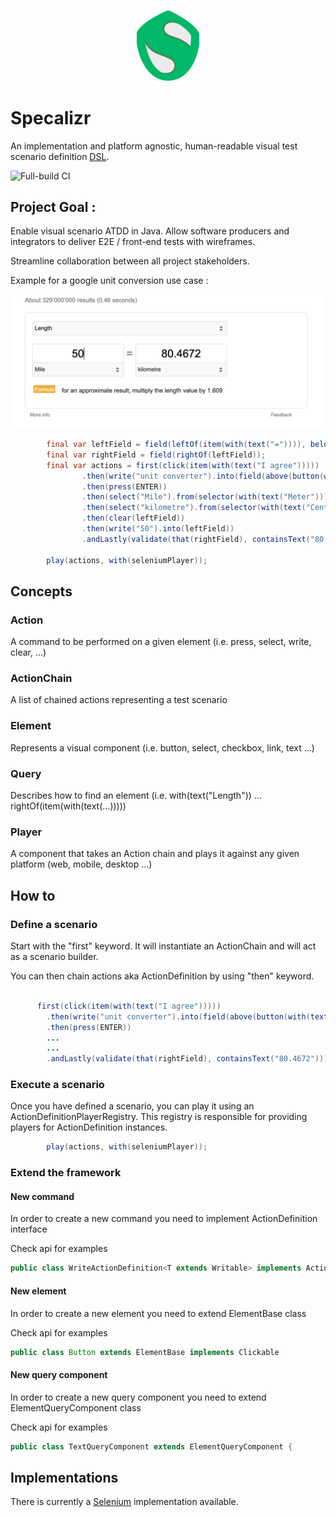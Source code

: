 <p align="center">
  <img width="100rem" src="./api/src/main/resources/logo.svg" />
</p>

# Specalizr

An implementation and platform agnostic, human-readable visual test scenario definition [DSL](./api).

![Full-build CI](https://github.com/borjafernandez/specalizr/actions/workflows/full-build.yaml/badge.svg)

## Project Goal :

Enable visual scenario ATDD in Java. Allow software producers and integrators to deliver E2E / front-end tests with
wireframes.

Streamline collaboration between all project stakeholders.

Example for a google unit conversion use case :

<p align="center">
  <img src="./selenium/src/main/resources/google-test.png" />
</p>

``` java
        final var leftField = field(leftOf(item(with(text("=")))), below(selector(with(text("Length")))));
        final var rightField = field(rightOf(leftField));
        final var actions = first(click(item(with(text("I agree")))))
                .then(write("unit converter").into(field(above(button(with(text("Google Search")))))))
                .then(press(ENTER))
                .then(select("Mile").from(selector(with(text("Meter")))))
                .then(select("kilometre").from(selector(with(text("Centimeter")))))
                .then(clear(leftField))
                .then(write("50").into(leftField))
                .andLastly(validate(that(rightField), containsText("80.4672")));

        play(actions, with(seleniumPlayer));
```

## Concepts

### Action

A command to be performed on a given element (i.e. press, select, write, clear, ...)

### ActionChain

A list of chained actions representing a test scenario

### Element

Represents a visual component (i.e. button, select, checkbox, link, text ...)

### Query

Describes how to find an element (i.e. with(text("Length")) ... rightOf(item(with(text(...)))))

### Player

A component that takes an Action chain and plays it against any given platform (web, mobile, desktop ...)

## How to

### Define a scenario

Start with the "first" keyword. It will instantiate an ActionChain and will act as a scenario builder.

You can then chain actions aka ActionDefinition by using "then" keyword.

``` java

      first(click(item(with(text("I agree")))))
        .then(write("unit converter").into(field(above(button(with(text("Google Search")))))))
        .then(press(ENTER))
        ...
        ...
        .andLastly(validate(that(rightField), containsText("80.4672")));

```


### Execute a scenario

Once you have defined a scenario, you can play it using an ActionDefinitionPlayerRegistry. This registry is responsible for providing players for ActionDefinition instances.

``` java
        play(actions, with(seleniumPlayer));
```

### Extend the framework

#### New command

In order to create a new command you need to implement ActionDefinition interface 

Check api for examples

``` java
public class WriteActionDefinition<T extends Writable> implements ActionDefinition 
```


#### New element

In order to create a new element you need to extend ElementBase class

Check api for examples

``` java
public class Button extends ElementBase implements Clickable 
```


#### New query component
In order to create a new query component you need to extend ElementQueryComponent class

Check api for examples

``` java
public class TextQueryComponent extends ElementQueryComponent {
```


## Implementations

There is currently a [Selenium](./selenium) implementation available. 


